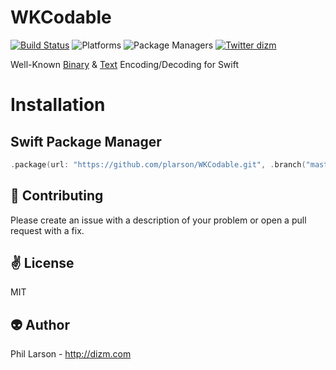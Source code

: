 # WKCodable

[![Build Status](https://travis-ci.org/plarson/WKCodable.svg?branch=master)](https://travis-ci.org/plarson/WKCodable)
![Platforms](https://img.shields.io/badge/platforms-Linux%20%7C%20OS%20X-blue.svg)
![Package Managers](https://img.shields.io/badge/package%20managers-SwiftPM-yellow.svg)
[![Twitter dizm](https://img.shields.io/badge/twitter-dizm-green.svg)](http://twitter.com/dizm)

Well-Known [Binary](http://edndoc.esri.com/arcsde/8.3/sql_interface/concepts/the_well_known_binary_representation.htm) & [Text](https://en.wikipedia.org/wiki/Well-known_text) Encoding/Decoding for Swift

# Installation

## Swift Package Manager

```swift
.package(url: "https://github.com/plarson/WKCodable.git", .branch("master"))
```

:gift_heart: Contributing
------------
Please create an issue with a description of your problem or open a pull request with a fix.

:v: License
-------
MIT

:alien: Author
------
Phil Larson - http://dizm.com
